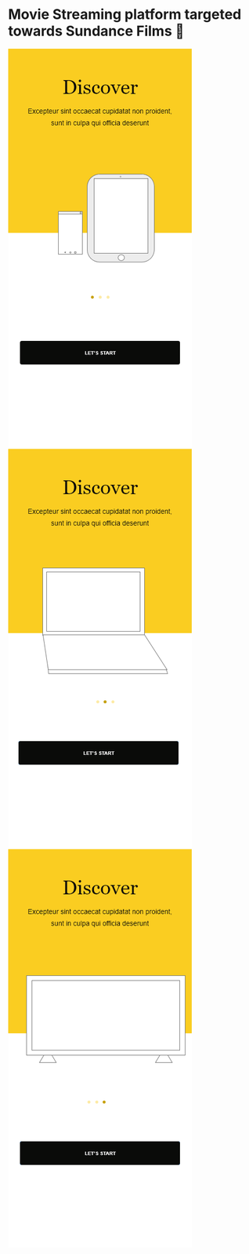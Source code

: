 # Movie Streaming platform targeted towards Sundance Films :movie_camera:

![](MockUps/Onboarding1.png) 
![](MockUps/Onboarding2.png) 
![](MockUps/Onboarding3.png)
